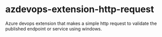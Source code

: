 # azdevops-extension-http-request
Azure devops extension that makes a simple http request to validate the published endpoint or service using windows.
